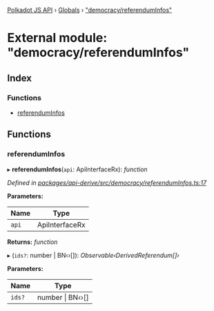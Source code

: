 [Polkadot JS API](../README.md) › [Globals](../globals.md) › ["democracy/referendumInfos"](_democracy_referenduminfos_.md)

# External module: "democracy/referendumInfos"

## Index

### Functions

* [referendumInfos](_democracy_referenduminfos_.md#referenduminfos)

## Functions

###  referendumInfos

▸ **referendumInfos**(`api`: ApiInterfaceRx): *function*

*Defined in [packages/api-derive/src/democracy/referendumInfos.ts:17](https://github.com/polkadot-js/api/blob/c6355fb14/packages/api-derive/src/democracy/referendumInfos.ts#L17)*

**Parameters:**

Name | Type |
------ | ------ |
`api` | ApiInterfaceRx |

**Returns:** *function*

▸ (`ids?`: number | BN‹›[]): *Observable‹DerivedReferendum[]›*

**Parameters:**

Name | Type |
------ | ------ |
`ids?` | number &#124; BN‹›[] |
